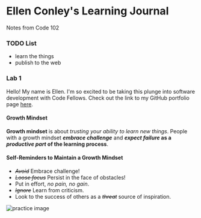 # Ellen Conley's Learning Journal

Notes from Code 102

### TODO List
- learn the things
- publish to the web

### Lab 1
Hello!  My name is Ellen.  I'm so excited to be taking this plunge into software development with Code Fellows.  Check out the link to my GitHub portfolio page [here](https://egconley.github.io/learning-journal/).

#### Growth Mindset
**Growth mindset** is about *trusting your ability to learn new things*.  People with a growth mindset ***embrace challenge*** and **_expect failure_ as a _productive part_ of the learning process**.  

#### Self-Reminders to Maintain a Growth Mindset
- _~~Avoid~~_ Embrace challenge!
- _~~Loose focus~~_ Persist in the face of obstacles!
- Put in effort, *no pain, no gain*.
- _~~Ignore~~_ Learn from criticism.
- Look to the success of others as a _~~threat~~_ source of inspiration.

![practice image](https://www.google.com/imgres?imgurl=https%3A%2F%2Fcdn.pixabay.com%2Fphoto%2F2015%2F10%2F09%2F00%2F55%2Flotus-978659__340.jpg&imgrefurl=https%3A%2F%2Fpixabay.com%2Fimages%2Fsearch%2Fflowers%2F&docid=6QnaOLvEQovLfM&tbnid=Ny0bzPEXzvYSAM%3A&vet=10ahUKEwi25eKBldbkAhXuFjQIHVJ0B8wQMwh7KAAwAA..i&w=510&h=340&safe=strict&bih=630&biw=1134&q=flower&ved=0ahUKEwi25eKBldbkAhXuFjQIHVJ0B8wQMwh7KAAwAA&iact=mrc&uact=8)


